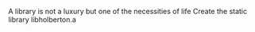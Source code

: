 A library is not a luxury but one of the necessities of life Create the static library libholberton.a
